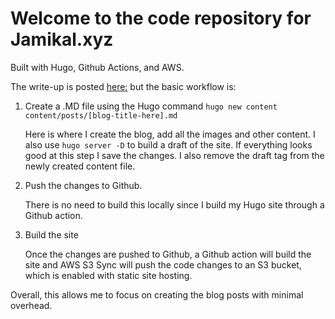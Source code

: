 # Welcome to the code repository for Jamikal.xyz

Built with Hugo, Github Actions, and AWS.

The write-up is posted [here:](https://jamikal.xyz/posts/my-first-post/) but the basic workflow is:

1. Create a .MD file using the Hugo command ```hugo new content content/posts/[blog-title-here].md```

   Here is where I create the blog, add all the images and other content. I also use ```hugo server -D``` to build a draft of the site. If everything looks good at this step I save the changes. I also remove the draft tag      from the newly created content file.

2. Push the changes to Github.

   There is no need to build this locally since I build my Hugo site through a Github action.

3. Build the site

    Once the changes are pushed to Github, a Github action will build the site and AWS S3 Sync will push the code changes to an S3 bucket, which is enabled with static site hosting.

Overall, this allows me to focus on creating the blog posts with minimal overhead.
